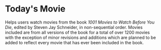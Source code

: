 # Today's Movie
Helps users watch movies from the book _1001 Movies to Watch Before You Die_, edited by Steven Jay Schneider, in non-sequential order. 
Movies included are from all versions of the book for a total of over 1200 movies with the exception of minor revisions and additions 
which are planned to be added to reflect every movie that has ever been included in the book.
